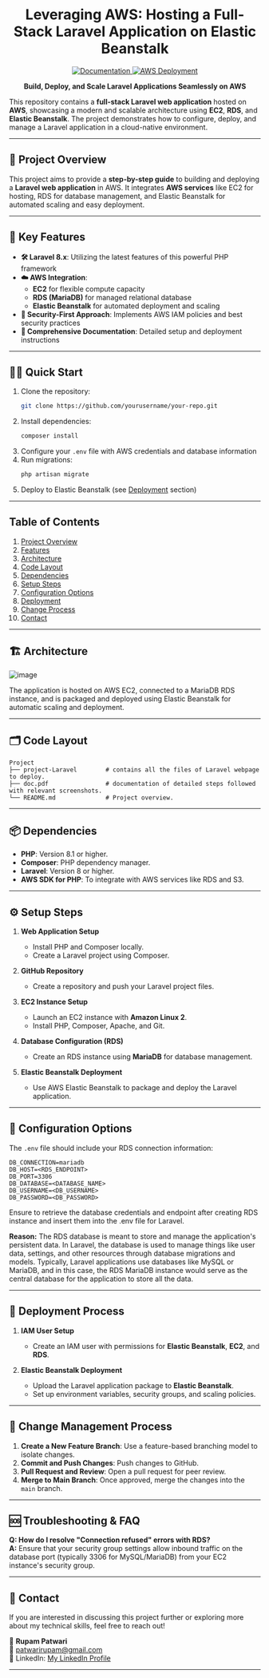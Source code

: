 <h1 align="center">Leveraging AWS: Hosting a Full-Stack Laravel Application on Elastic Beanstalk</h1>

<p align="center">
  <a href="http://temp-url.com" target="_blank">
    <img alt="Documentation" src="https://img.shields.io/badge/documentation-yes-brightgreen.svg" />
  </a>
  <a href="http://temp-url.com/deploy" target="_blank">
    <img alt="AWS Deployment" src="https://img.shields.io/badge/deployed%20on-AWS-blue" />
  </a>
</p>

<p align="center">
  <strong>Build, Deploy, and Scale Laravel Applications Seamlessly on AWS</strong>  
</p>

This repository contains a **full-stack Laravel web application** hosted on **AWS**, showcasing a modern and scalable architecture using **EC2**, **RDS**, and **Elastic Beanstalk**. The project demonstrates how to configure, deploy, and manage a Laravel application in a cloud-native environment.

---

## 🚀 **Project Overview**

This project aims to provide a **step-by-step guide** to building and deploying a **Laravel web application** in AWS. It integrates **AWS services** like EC2 for hosting, RDS for database management, and Elastic Beanstalk for automated scaling and easy deployment.  

---

## 🌟 Key Features

- **🛠 Laravel 8.x**: Utilizing the latest features of this powerful PHP framework
- **☁️ AWS Integration**: 
  - **EC2** for flexible compute capacity
  - **RDS (MariaDB)** for managed relational database
  - **Elastic Beanstalk** for automated deployment and scaling
- **🔐 Security-First Approach**: Implements AWS IAM policies and best security practices
- **📘 Comprehensive Documentation**: Detailed setup and deployment instructions

---

## 🏃‍♂️ **Quick Start**

1. Clone the repository:
   ```bash
   git clone https://github.com/yourusername/your-repo.git
   ```
2. Install dependencies:
   ```bash
   composer install
   ```
3. Configure your `.env` file with AWS credentials and database information
4. Run migrations:
   ```bash
   php artisan migrate
   ```
5. Deploy to Elastic Beanstalk (see [Deployment](#deployment-process) section)
   
---

## Table of Contents

1. [Project Overview](#project-overview)
2. [Features](#features)
3. [Architecture](#architecture)
4. [Code Layout](#code-layout)
5. [Dependencies](#dependencies)
6. [Setup Steps](#setup-steps)
7. [Configuration Options](#configuration-options)
8. [Deployment](#deployment)
9. [Change Process](#change-process)
10. [Contact](#contact)

---
## 🏗 **Architecture**

![image](https://github.com/user-attachments/assets/f4b67070-16df-42e1-bdf0-34f7450ff80d)  

The application is hosted on AWS EC2, connected to a MariaDB RDS instance, and is packaged and deployed using Elastic Beanstalk for automatic scaling and deployment.  

---

## 🗂 **Code Layout**

```plaintext
Project
├── project-Laravel        # contains all the files of Laravel webpage to deploy.
├── doc.pdf                # documentation of detailed steps followed with relevant screenshots.
└── README.md              # Project overview.
```
---

## 📦 **Dependencies**
- **PHP**: Version 8.1 or higher.
- **Composer**: PHP dependency manager.
- **Laravel**: Version 8 or higher.
- **AWS SDK for PHP**: To integrate with AWS services like RDS and S3.

---

## ⚙️ **Setup Steps**
1. **Web Application Setup**  
   - Install PHP and Composer locally.
   - Create a Laravel project using Composer.
  
2. **GitHub Repository**  
   - Create a repository and push your Laravel project files.

3. **EC2 Instance Setup**  
   - Launch an EC2 instance with **Amazon Linux 2**.
   - Install PHP, Composer, Apache, and Git.

4. **Database Configuration (RDS)**  
   - Create an RDS instance using **MariaDB** for database management.
   
5. **Elastic Beanstalk Deployment**  
   - Use AWS Elastic Beanstalk to package and deploy the Laravel application.

---

## 🔧 **Configuration Options**

The `.env` file should include your RDS connection information:

```plaintext
DB_CONNECTION=mariadb
DB_HOST=<RDS_ENDPOINT>
DB_PORT=3306
DB_DATABASE=<DATABASE_NAME>
DB_USERNAME=<DB_USERNAME>
DB_PASSWORD=<DB_PASSWORD>
```
Ensure to retrieve the database credentials and endpoint after creating RDS instance and insert them into the .env file for Laravel.

**Reason:** The RDS database is meant to store and manage the application's persistent data. In Laravel, the database is used to manage things like user data, settings, and other resources through database migrations and models. Typically, Laravel applications use databases like MySQL or MariaDB, and in this case, the RDS MariaDB instance would serve as the central database for the application to store all the data.

---

## 🚀 **Deployment Process**

1. **IAM User Setup**  
   - Create an IAM user with permissions for **Elastic Beanstalk**, **EC2**, and **RDS**.
  
2. **Elastic Beanstalk Deployment**  
   - Upload the Laravel application package to **Elastic Beanstalk**.
   - Set up environment variables, security groups, and scaling policies.

---

## 🔄 **Change Management Process**
1. **Create a New Feature Branch**: Use a feature-based branching model to isolate changes.
2. **Commit and Push Changes**: Push changes to GitHub.
3. **Pull Request and Review**: Open a pull request for peer review.
4. **Merge to Main Branch**: Once approved, merge the changes into the `main` branch.

---

## 🆘 Troubleshooting & FAQ

**Q: How do I resolve "Connection refused" errors with RDS?**  
**A:** Ensure that your security group settings allow inbound traffic on the database port (typically 3306 for MySQL/MariaDB) from your EC2 instance's security group.

---


## 💼 **Contact**

If you are interested in discussing this project further or exploring more about my technical skills, feel free to reach out!

👤 **Rupam Patwari**  
📧 [patwarirupam@gmail.com](mailto:patwarirupam@gmail.com)  
📍 LinkedIn: [My LinkedIn Profile](https://www.linkedin.com/in/rupam-patwari-431b53206/)

---



